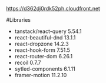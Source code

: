 https://d362dj0rdk52ph.cloudfront.net

#Libraries
- tanstack/react-query 5.54.1
- react-beautiful-dnd 13.1.1
- react-dropzone 14.2.3
- react-hook-form 7.51.5
- react-router-dom 6.26.1
- recoil 0.7.7
- sytled-components 6.1.11
- framer-motion 11.2.10
